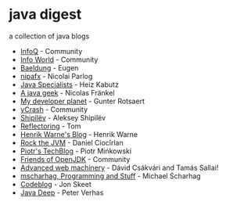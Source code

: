 # java digest

a collection of java blogs

- [InfoQ](https://www.infoq.com/java/) - Community
- [Info World](https://www.infoworld.com/category/java/) - Community
- [Baeldung](https://www.baeldung.com/) - Eugen
- [nipafx](https://nipafx.dev/) - Nicolai Parlog
- [Java Specialists](https://www.javaspecialists.eu/) - Heiz Kabutz
- [A java geek](https://blog.frankel.ch/) - Nicolas Fränkel
- [My developer planet](https://mydeveloperplanet.com/) - Gunter Rotsaert
- [yCrash](https://blog.ycrash.io/) - Community
- [Shipilëv](https://shipilev.net/) - Aleksey Shipilëv
- [Reflectoring](https://reflectoring.io/) - Tom
- [Henrik Warne's Blog](https://henrikwarne.com/) - Henrik Warne
- [Rock the JVM](https://blog.rockthejvm.com/) - Daniel Ciocîrlan
- [Piotr's TechBlog](https://piotrminkowski.com/) - Piotr Mińkowski
- [Friends of OpenJDK](https://foojay.io/) - Community
- [Advanced web machinery](https://advancedweb.hu/tags.html#Java-ref) - Dávid Csákvári and Tamás Sallai!
- [mscharhag, Programming and Stuff](https://www.mscharhag.com/) - Michael Scharhag
- [Codeblog](https://codeblog.jonskeet.uk/category/java/) - Jon Skeet
- [Java Deep](https://javax0.wordpress.com/) - Peter Verhas
